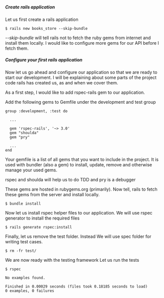 ##### Create rails application

Let us first create a rails application

`$ rails new books_store --skip-bundle`

*--skip-bundle* will tell rails not to fetch the ruby gems from internet and install them locally. I would like to configure more gems for our API before I fetch them.


##### Configure your first rails application

Now let us go ahead and configure our application so that we are ready to start our development. I will be explaining about some parts of the project code rails has created us, as and when we cover them.

As a first step, I would like to add rspec-rails gem to our application.

Add the following gems to Gemfile under the development and test group

```
group :development, :test do

  ...

  gem 'rspec-rails', '~> 3.0'
  gem "shoulda"
  gem "pry"

  ...
end
```

Your gemfile is a list of all gems that you want to include in the project. It is used with bundler (also a gem) to install, update, remove and otherwise manage your used gems.

rspec and shoulda will help us to do TDD and pry is a debugger

These gems are hosted in rubygems.org (primarily).
Now tell, rails to fetch these gems from the server and install locally.

`$ bundle install`

Now let us install rspec helper files to our application.
We will use rspec generator to install the required files

`$ rails generate rspec:install`

Finally, let us remove the test folder. Instead We will use spec folder for writing test cases.

`$ rm -fr test/`

We are now ready with the testing framework
Let us run the tests

`$ rspec`

```
No examples found.

Finished in 0.00029 seconds (files took 0.18185 seconds to load)
0 examples, 0 failures
```




